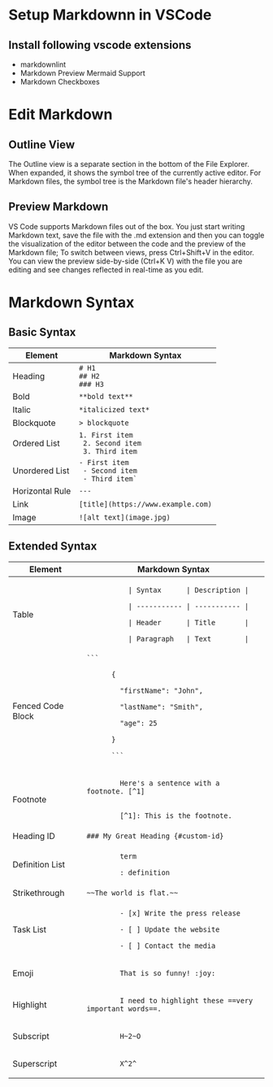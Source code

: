 # Setup Markdownn in VSCode

## Install following vscode extensions

- markdownlint
- Markdown Preview Mermaid Support
- Markdown Checkboxes

# Edit Markdown

## Outline View

The Outline view is a separate section in the bottom of the File Explorer. When expanded, it shows the symbol tree of the currently active editor. For Markdown files, the symbol tree is the Markdown file's header hierarchy.

## Preview Markdown

VS Code supports Markdown files out of the box. You just start writing Markdown text, save the file with the .md extension and then you can toggle the visualization of the editor between the code and the preview of the Markdown file; To switch between views, press Ctrl+Shift+V in the editor. You can view the preview side-by-side (Ctrl+K V) with the file you are editing and see changes reflected in real-time as you edit.

# Markdown Syntax

## Basic Syntax

| Element | Markdown Syntax |
| ----------- | ----------- |
| Heading | <code># H1 <br>## H2 <br>### H3</code> |
| Bold | `**bold text**` |
| Italic | `*italicized text*` |
| Blockquote | `> blockquote` |
| Ordered List | <code>1. First item <br> 2. Second item <br> 3. Third item </code> |
| Unordered List | <code>- First item <br> - Second item <br> - Third item` </code> |
| Horizontal Rule | `---`  |
| Link | `[title](https://www.example.com)`  |
| Image | `![alt text](image.jpg)`  |


## Extended Syntax

<table class="table table-bordered">
  <thead class="thead-light">
    <tr>
      <th>Element</th>
      <th>Markdown Syntax</th>
    </tr>
  </thead>
  <tbody>
    <tr>
      <td>Table</td>
      <td><code>
          | Syntax      | Description |<br>
          | ----------- | ----------- |<br>
          | Header      | Title       |<br>
          | Paragraph   | Text        |
      </code></td>
    </tr>
   <tr>
      <td>Fenced Code Block</td>
      <td><code>```<br>
      {<br>
      &nbsp;&nbsp;"firstName": "John",<br>
      &nbsp;&nbsp;"lastName": "Smith",<br>
      &nbsp;&nbsp;"age": 25<br>
      }<br>
      ```
      </code></td>
    </tr>  
   <tr>
      <td>Footnote</td>
      <td><code>
        Here's a sentence with a footnote. [^1]<br><br>
        [^1]: This is the footnote.
      </code></td>
    </tr>
    <tr>
      <td>Heading ID</td>
      <td><code>### My Great Heading {#custom-id}</code></td>
    </tr>
    <tr>
      <td>Definition List</td>
      <td><code>
        term<br>
        : definition
      </code></td>
    </tr>
    <tr>
      <td>Strikethrough</td>
      <td><code>~~The world is flat.~~</code></td>
    </tr>
    <tr>
      <td>Task List</td>
      <td><code>
        - [x] Write the press release<br>
        - [ ] Update the website<br>
        - [ ] Contact the media
      </code></td>
    </tr>
    <tr>
      <td>Emoji<br></td>
      <td><code>
        That is so funny! :joy:
      </code></td>
    </tr>
    <tr>
      <td>Highlight</td>
      <td><code>
        I need to highlight these ==very important words==.
      </code></td>
    </tr>
    <tr>
      <td>Subscript</td>
      <td><code>
        H~2~O
      </code></td>
    </tr>
    <tr>
      <td>Superscript</td>
      <td><code>
        X^2^
      </code></td>
    </tr>          
  </tbody>
</table>    

